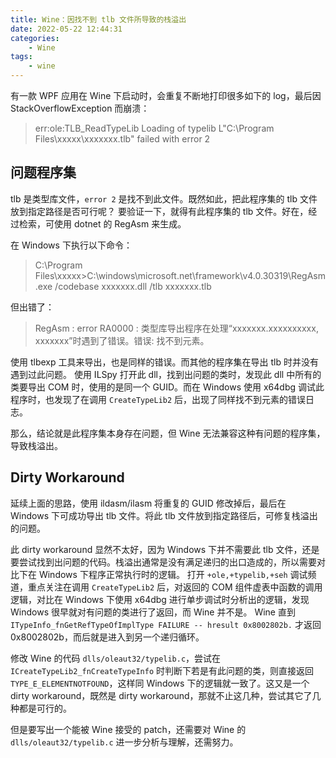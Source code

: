 ```yaml
---
title: Wine：因找不到 tlb 文件所导致的栈溢出
date: 2022-05-22 12:44:31
categories:
    - Wine
tags:
    - wine
---
```


有一款 WPF 应用在 Wine 下启动时，会重复不断地打印很多如下的 log，最后因 StackOverflowException 而崩溃：
> err:ole:TLB_ReadTypeLib Loading of typelib L"C:\\Program Files\\xxxxx\\xxxxxxx.tlb" failed with error 2

<!--more-->

## 问题程序集
tlb 是类型库文件，`error 2` 是找不到此文件。既然如此，把此程序集的 tlb 文件放到指定路径是否可行呢？
要验证一下，就得有此程序集的 tlb 文件。好在，经过检索，可使用 dotnet 的 RegAsm 来生成。

在 Windows 下执行以下命令：
> C:\Program Files\xxxxx>C:\windows\microsoft.net\framework\v4.0.30319\RegAsm.exe /codebase xxxxxxx.dll /tlb xxxxxxx.tlb

但出错了：
> RegAsm : error RA0000 : 类型库导出程序在处理“xxxxxxx.xxxxxxxxxx, xxxxxxx”时遇到了错误。错误: 找不到元素。

使用 tlbexp 工具来导出，也是同样的错误。而其他的程序集在导出 tlb 时并没有遇到过此问题。
使用 ILSpy 打开此 dll，找到出问题的类时，发现此 dll 中所有的类要导出 COM 时，使用的是同一个 GUID。而在 Windows 使用 x64dbg 调试此程序时，也发现了在调用 `CreateTypeLib2` 后，出现了同样找不到元素的错误日志。

那么，结论就是此程序集本身存在问题，但 Wine 无法兼容这种有问题的程序集，导致栈溢出。

## Dirty Workaround
延续上面的思路，使用 ildasm/ilasm 将重复的 GUID 修改掉后，最后在 Windows 下可成功导出 tlb 文件。将此 tlb 文件放到指定路径后，可修复栈溢出的问题。

此 dirty workaround 显然不太好，因为 Windows 下并不需要此 tlb 文件，还是要尝试找到出问题的代码。栈溢出通常是没有满足递归的出口造成的，所以需要对比下在 Windows 下程序正常执行时的逻辑。
打开 `+ole,+typelib,+seh` 调试频道，重点关注在调用 `CreateTypeLib2` 后，对返回的 COM 组件虚表中函数的调用逻辑，对比在 Windows 下使用 x64dbg 进行单步调试时分析出的逻辑，发现 Windows 很早就对有问题的类进行了返回，而 Wine 并不是。
Wine 直到 `ITypeInfo_fnGetRefTypeOfImplType FAILURE -- hresult 0x8002802b.` 才返回 0x8002802b，而后就是进入到另一个递归循环。

修改 Wine 的代码 `dlls/oleaut32/typelib.c`，尝试在 `ICreateTypeLib2_fnCreateTypeInfo` 时判断下若是有此问题的类，则直接返回 `TYPE_E_ELEMENTNOTFOUND`，这样同 Windows 下的逻辑就一致了。这又是一个 dirty workaround，既然是 dirty workaround，那就不止这几种，尝试其它了几种都是可行的。

但是要写出一个能被 Wine 接受的 patch，还需要对 Wine 的 `dlls/oleaut32/typelib.c` 进一步分析与理解，还需努力。
